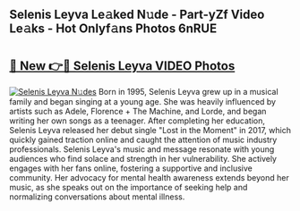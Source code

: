 ## Selenis Leyva Le𝚊ked N𝚞de - Part-yZf Video Le𝚊ks - Hot Onlyf𝚊ns Photos 6nRUE

# <h2><a href="http://ab62353.deff.icu/?id=Selenis+Leyva">🔗 New 👉🔴 Selenis Leyva VIDEO Photos</a></h2>

[![Selenis Leyva N𝚞des](https://i.imgur.com/rIISA9y.gif)](http://ab62353.deff.icu/?id=Selenis+Leyva)
Born in 1995, Selenis Leyva grew up in a musical family and began singing at a young age. She was heavily influenced by artists such as Adele, Florence + The Machine, and Lorde, and began writing her own songs as a teenager. After completing her education, Selenis Leyva released her debut single "Lost in the Moment" in 2017, which quickly gained traction online and caught the attention of music industry professionals. Selenis Leyva's music and message resonate with young audiences who find solace and strength in her vulnerability. She actively engages with her fans online, fostering a supportive and inclusive community. Her advocacy for mental health awareness extends beyond her music, as she speaks out on the importance of seeking help and normalizing conversations about mental illness.
